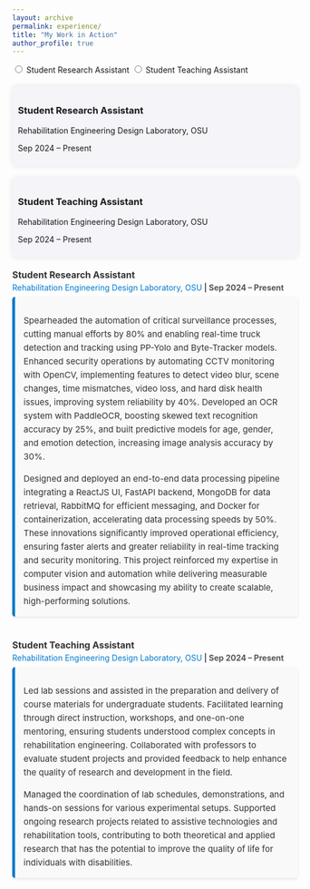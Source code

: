 ```yaml
---
layout: archive
permalink: experience/
title: "My Work in Action"
author_profile: true
---
```


<input type="radio" id="job1" name="job" class="job-toggle">
<label for="job1">Student Research Assistant</label>
<div class="job-description">
  <p>Detailed job description goes here...</p>
</div>

<input type="radio" id="job2" name="job" class="job-toggle">
<label for="job2">Student Teaching Assistant</label>
<div class="job-description">
  <p>Detailed job description goes here...</p>
</div>

<style>
  .job-description {
    display: none;
  }

  .job-toggle:checked + label + .job-description {
    display: block;
  }
</style>


<div class="timeline">
  <div class="timeline-item">
    <div class="timeline-content">
      <h3>Student Research Assistant</h3>
      <p>Rehabilitation Engineering Design Laboratory, OSU</p>
      <p>Sep 2024 – Present</p>
      <p class="description">Short description...</p>
    </div>
  </div>
  <div class="timeline-item">
    <div class="timeline-content">
      <h3>Student Teaching Assistant</h3>
      <p>Rehabilitation Engineering Design Laboratory, OSU</p>
      <p>Sep 2024 – Present</p>
      <p class="description">Short description...</p>
    </div>
  </div>
</div>

<style>
  .timeline {
    position: relative;
    max-width: 600px;
    margin: 0 auto;
  }

  .timeline-item {
    position: relative;
    margin: 20px 0;
  }

  .timeline-content {
    background: #f4f4f9;
    padding: 10px;
    border-radius: 8px;
    box-shadow: 0 0 10px rgba(0, 0, 0, 0.1);
  }

  .timeline-content:hover .description {
    display: block;
  }

  .description {
    display: none;
    font-size: 14px;
    margin-top: 10px;
  }
</style>



<div class="experience-item">
  <div class="experience-title">
    <strong>Student Research Assistant</strong>  
    <span><a href="https://red.osu.edu/team/" target="_blank">Rehabilitation Engineering Design Laboratory, OSU</a> | Sep 2024 – Present</span>
  </div>
  
  <div class="experience-description">
    <p>
      Spearheaded the automation of critical surveillance processes, cutting manual efforts by 80% and enabling real-time truck detection and tracking using PP-Yolo and Byte-Tracker models. Enhanced security operations by automating CCTV monitoring with OpenCV, implementing features to detect video blur, scene changes, time mismatches, video loss, and hard disk health issues, improving system reliability by 40%. Developed an OCR system with PaddleOCR, boosting skewed text recognition accuracy by 25%, and built predictive models for age, gender, and emotion detection, increasing image analysis accuracy by 30%.
    </p>
    <p>
      Designed and deployed an end-to-end data processing pipeline integrating a ReactJS UI, FastAPI backend, MongoDB for data retrieval, RabbitMQ for efficient messaging, and Docker for containerization, accelerating data processing speeds by 50%. These innovations significantly improved operational efficiency, ensuring faster alerts and greater reliability in real-time tracking and security monitoring. This project reinforced my expertise in computer vision and automation while delivering measurable business impact and showcasing my ability to create scalable, high-performing solutions.
    </p>
  </div>
</div>

<div class="experience-item">
  <div class="experience-title">
    <strong>Student Teaching Assistant</strong>  
    <span><a href="https://cse.osu.edu/" target="_blank">Rehabilitation Engineering Design Laboratory, OSU</a> | Sep 2024 – Present</span>
  </div>
  
  <div class="experience-description">
    <p>
      Led lab sessions and assisted in the preparation and delivery of course materials for undergraduate students. Facilitated learning through direct instruction, workshops, and one-on-one mentoring, ensuring students understood complex concepts in rehabilitation engineering. Collaborated with professors to evaluate student projects and provided feedback to help enhance the quality of research and development in the field.
    </p>
    <p>
      Managed the coordination of lab schedules, demonstrations, and hands-on sessions for various experimental setups. Supported ongoing research projects related to assistive technologies and rehabilitation tools, contributing to both theoretical and applied research that has the potential to improve the quality of life for individuals with disabilities.
    </p>
  </div>
</div>

<style>

  
  /* Container for each experience item */
  .experience-item {
    margin-bottom: 40px; /* Space between experience entries */
  }

  /* Title of the experience with job role and organization */
  .experience-title {
    font-size: 16px;
    font-weight: bold;
    color: #333;
    margin-bottom: 8px;
  }

  .experience-title span {
    display: block;
    font-size: 14px;
    color: #555;
    margin-top: 4px;
  }

  /* Styling the experience description */
  .experience-description {
    background-color: #f9f9f9; /* Light background for readability */
    padding: 15px;
    border-left: 5px solid #007acc; /* Accent color for visual interest */
    border-radius: 5px;
    box-shadow: 0 2px 4px rgba(0, 0, 0, 0.1);
  }

  /* Paragraph styling inside description */
  .experience-description p {
    font-size: 15px;
    line-height: 1.6;
    color: #333;
    margin-bottom: 12px; /* Space between paragraphs */
  }

  .experience-description p:last-child {
    margin-bottom: 0; /* No margin on last paragraph */
  }

  /* Link styling */
  .experience-title a {
    text-decoration: none;
    color: #007acc;
    font-weight: normal;
  }

  .experience-title a:hover {
    text-decoration: underline;
  }
</style>
